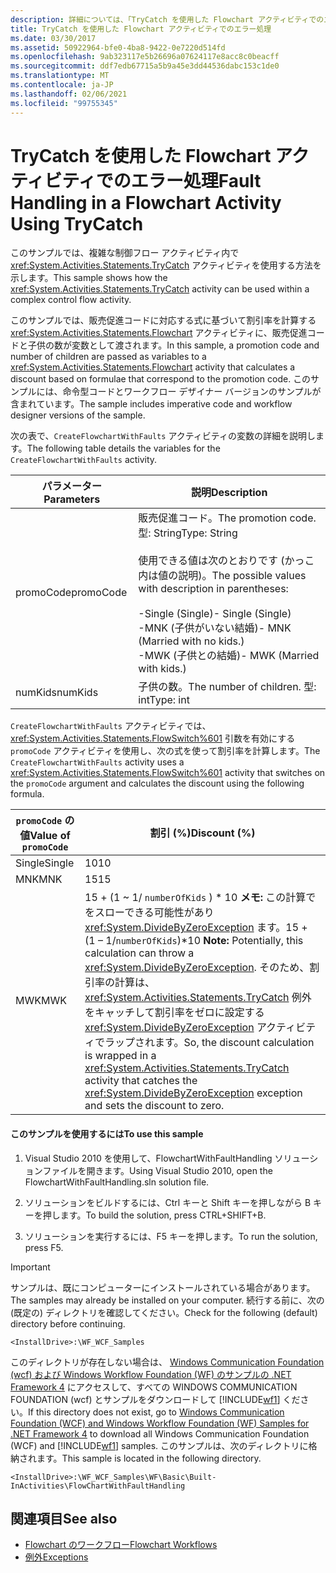 ```yaml
---
description: 詳細については、「TryCatch を使用した Flowchart アクティビティでのエラー処理」を参照してください。
title: TryCatch を使用した Flowchart アクティビティでのエラー処理
ms.date: 03/30/2017
ms.assetid: 50922964-bfe0-4ba8-9422-0e7220d514fd
ms.openlocfilehash: 9ab323117e5b26696a07624117e8acc8c0beacff
ms.sourcegitcommit: ddf7edb67715a5b9a45e3dd44536dabc153c1de0
ms.translationtype: MT
ms.contentlocale: ja-JP
ms.lasthandoff: 02/06/2021
ms.locfileid: "99755345"
---
```

# <a name="fault-handling-in-a-flowchart-activity-using-trycatch"></a><span data-ttu-id="b21e1-103">TryCatch を使用した Flowchart アクティビティでのエラー処理</span><span class="sxs-lookup"><span data-stu-id="b21e1-103">Fault Handling in a Flowchart Activity Using TryCatch</span></span>

<span data-ttu-id="b21e1-104">このサンプルでは、複雑な制御フロー アクティビティ内で <xref:System.Activities.Statements.TryCatch> アクティビティを使用する方法を示します。</span><span class="sxs-lookup"><span data-stu-id="b21e1-104">This sample shows how the <xref:System.Activities.Statements.TryCatch> activity can be used within a complex control flow activity.</span></span>

<span data-ttu-id="b21e1-105">このサンプルでは、販売促進コードに対応する式に基づいて割引率を計算する <xref:System.Activities.Statements.Flowchart> アクティビティに、販売促進コードと子供の数が変数として渡されます。</span><span class="sxs-lookup"><span data-stu-id="b21e1-105">In this sample, a promotion code and number of children are passed as variables to a <xref:System.Activities.Statements.Flowchart> activity that calculates a discount based on formulae that correspond to the promotion code.</span></span> <span data-ttu-id="b21e1-106">このサンプルには、命令型コードとワークフロー デザイナー バージョンのサンプルが含まれています。</span><span class="sxs-lookup"><span data-stu-id="b21e1-106">The sample includes imperative code and workflow designer versions of the sample.</span></span>

<span data-ttu-id="b21e1-107">次の表で、`CreateFlowchartWithFaults` アクティビティの変数の詳細を説明します。</span><span class="sxs-lookup"><span data-stu-id="b21e1-107">The following table details the variables for the `CreateFlowchartWithFaults` activity.</span></span>

|<span data-ttu-id="b21e1-108">パラメーター</span><span class="sxs-lookup"><span data-stu-id="b21e1-108">Parameters</span></span>|<span data-ttu-id="b21e1-109">説明</span><span class="sxs-lookup"><span data-stu-id="b21e1-109">Description</span></span>|
|----------------|-----------------|
|<span data-ttu-id="b21e1-110">promoCode</span><span class="sxs-lookup"><span data-stu-id="b21e1-110">promoCode</span></span>|<span data-ttu-id="b21e1-111">販売促進コード。</span><span class="sxs-lookup"><span data-stu-id="b21e1-111">The promotion code.</span></span> <span data-ttu-id="b21e1-112">型: String</span><span class="sxs-lookup"><span data-stu-id="b21e1-112">Type: String</span></span><br /><br /> <span data-ttu-id="b21e1-113">使用できる値は次のとおりです (かっこ内は値の説明)。</span><span class="sxs-lookup"><span data-stu-id="b21e1-113">The possible values with description in parentheses:</span></span><br /><br /> <span data-ttu-id="b21e1-114">-Single (Single)</span><span class="sxs-lookup"><span data-stu-id="b21e1-114">-   Single (Single)</span></span><br /><span data-ttu-id="b21e1-115">-MNK (子供がいない結婚)</span><span class="sxs-lookup"><span data-stu-id="b21e1-115">-   MNK (Married with no kids.)</span></span><br /><span data-ttu-id="b21e1-116">-MWK (子供との結婚)</span><span class="sxs-lookup"><span data-stu-id="b21e1-116">-   MWK (Married with kids.)</span></span>|
|<span data-ttu-id="b21e1-117">numKids</span><span class="sxs-lookup"><span data-stu-id="b21e1-117">numKids</span></span>|<span data-ttu-id="b21e1-118">子供の数。</span><span class="sxs-lookup"><span data-stu-id="b21e1-118">The number of children.</span></span> <span data-ttu-id="b21e1-119">型: int</span><span class="sxs-lookup"><span data-stu-id="b21e1-119">Type: int</span></span>|

<span data-ttu-id="b21e1-120">`CreateFlowchartWithFaults` アクティビティでは、<xref:System.Activities.Statements.FlowSwitch%601> 引数を有効にする `promoCode` アクティビティを使用し、次の式を使って割引率を計算します。</span><span class="sxs-lookup"><span data-stu-id="b21e1-120">The `CreateFlowchartWithFaults` activity uses a <xref:System.Activities.Statements.FlowSwitch%601> activity that switches on the `promoCode` argument and calculates the discount using the following formula.</span></span>

|<span data-ttu-id="b21e1-121">`promoCode` の値</span><span class="sxs-lookup"><span data-stu-id="b21e1-121">Value of `promoCode`</span></span>|<span data-ttu-id="b21e1-122">割引 (%)</span><span class="sxs-lookup"><span data-stu-id="b21e1-122">Discount (%)</span></span>|
|--------------------------|--------------------|
|<span data-ttu-id="b21e1-123">Single</span><span class="sxs-lookup"><span data-stu-id="b21e1-123">Single</span></span>|<span data-ttu-id="b21e1-124">10</span><span class="sxs-lookup"><span data-stu-id="b21e1-124">10</span></span>|
|<span data-ttu-id="b21e1-125">MNK</span><span class="sxs-lookup"><span data-stu-id="b21e1-125">MNK</span></span>|<span data-ttu-id="b21e1-126">15</span><span class="sxs-lookup"><span data-stu-id="b21e1-126">15</span></span>|
|<span data-ttu-id="b21e1-127">MWK</span><span class="sxs-lookup"><span data-stu-id="b21e1-127">MWK</span></span>|<span data-ttu-id="b21e1-128">15 + (1 ~ 1/ `numberOfKids` ) \* 10 **メモ:**  この計算でをスローできる可能性があり <xref:System.DivideByZeroException> ます。</span><span class="sxs-lookup"><span data-stu-id="b21e1-128">15 + (1 – 1/`numberOfKids`)\*10 **Note:**  Potentially, this calculation can throw a <xref:System.DivideByZeroException>.</span></span> <span data-ttu-id="b21e1-129">そのため、割引率の計算は、<xref:System.Activities.Statements.TryCatch> 例外をキャッチして割引率をゼロに設定する <xref:System.DivideByZeroException> アクティビティでラップされます。</span><span class="sxs-lookup"><span data-stu-id="b21e1-129">So, the discount calculation is wrapped in a <xref:System.Activities.Statements.TryCatch> activity that catches the <xref:System.DivideByZeroException> exception and sets the discount to zero.</span></span>|

#### <a name="to-use-this-sample"></a><span data-ttu-id="b21e1-130">このサンプルを使用するには</span><span class="sxs-lookup"><span data-stu-id="b21e1-130">To use this sample</span></span>

1. <span data-ttu-id="b21e1-131">Visual Studio 2010 を使用して、FlowchartWithFaultHandling ソリューションファイルを開きます。</span><span class="sxs-lookup"><span data-stu-id="b21e1-131">Using Visual Studio 2010, open the FlowchartWithFaultHandling.sln solution file.</span></span>

2. <span data-ttu-id="b21e1-132">ソリューションをビルドするには、Ctrl キーと Shift キーを押しながら B キーを押します。</span><span class="sxs-lookup"><span data-stu-id="b21e1-132">To build the solution, press CTRL+SHIFT+B.</span></span>

3. <span data-ttu-id="b21e1-133">ソリューションを実行するには、F5 キーを押します。</span><span class="sxs-lookup"><span data-stu-id="b21e1-133">To run the solution, press F5.</span></span>

> [!IMPORTANT]
> <span data-ttu-id="b21e1-134">サンプルは、既にコンピューターにインストールされている場合があります。</span><span class="sxs-lookup"><span data-stu-id="b21e1-134">The samples may already be installed on your computer.</span></span> <span data-ttu-id="b21e1-135">続行する前に、次の (既定の) ディレクトリを確認してください。</span><span class="sxs-lookup"><span data-stu-id="b21e1-135">Check for the following (default) directory before continuing.</span></span>
>
> `<InstallDrive>:\WF_WCF_Samples`
>
> <span data-ttu-id="b21e1-136">このディレクトリが存在しない場合は、 [Windows Communication Foundation (wcf) および Windows Workflow Foundation (WF) のサンプルの .NET Framework 4](https://www.microsoft.com/download/details.aspx?id=21459) にアクセスして、すべての WINDOWS COMMUNICATION FOUNDATION (wcf) とサンプルをダウンロードして [!INCLUDE[wf1](../../../../includes/wf1-md.md)] ください。</span><span class="sxs-lookup"><span data-stu-id="b21e1-136">If this directory does not exist, go to [Windows Communication Foundation (WCF) and Windows Workflow Foundation (WF) Samples for .NET Framework 4](https://www.microsoft.com/download/details.aspx?id=21459) to download all Windows Communication Foundation (WCF) and [!INCLUDE[wf1](../../../../includes/wf1-md.md)] samples.</span></span> <span data-ttu-id="b21e1-137">このサンプルは、次のディレクトリに格納されます。</span><span class="sxs-lookup"><span data-stu-id="b21e1-137">This sample is located in the following directory.</span></span>
>
> `<InstallDrive>:\WF_WCF_Samples\WF\Basic\Built-InActivities\FlowChartWithFaultHandling`

## <a name="see-also"></a><span data-ttu-id="b21e1-138">関連項目</span><span class="sxs-lookup"><span data-stu-id="b21e1-138">See also</span></span>

- [<span data-ttu-id="b21e1-139">Flowchart のワークフロー</span><span class="sxs-lookup"><span data-stu-id="b21e1-139">Flowchart Workflows</span></span>](../flowchart-workflows.md)
- [<span data-ttu-id="b21e1-140">例外</span><span class="sxs-lookup"><span data-stu-id="b21e1-140">Exceptions</span></span>](../exceptions.md)
